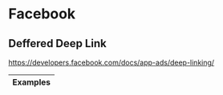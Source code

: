 # Facebook

## Deffered Deep Link
https://developers.facebook.com/docs/app-ads/deep-linking/

|Examples|
|---|


